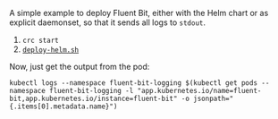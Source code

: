 A simple example to deploy Fluent Bit, either with the Helm chart or as explicit daemonset, so that it sends all logs to `stdout`.

1. `crc start`
2. [`deploy-helm.sh`](./deploy-helm.sh)

Now, just get the output from the pod:
```
kubectl logs --namespace fluent-bit-logging $(kubectl get pods --namespace fluent-bit-logging -l "app.kubernetes.io/name=fluent-bit,app.kubernetes.io/instance=fluent-bit" -o jsonpath="{.items[0].metadata.name}")
```